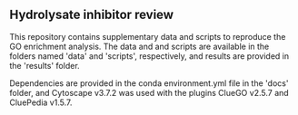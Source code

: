 ## Hydrolysate inhibitor review

This repository contains supplementary data and scripts to reproduce the GO enrichment analysis. The data and and scripts are available in the folders named 'data' and 'scripts', respectively, and results are provided in the 'results' folder.

Dependencies are provided in the conda environment.yml file in the 'docs' folder, and Cytoscape v3.7.2 was used with the plugins ClueGO v2.5.7 and CluePedia v1.5.7.
